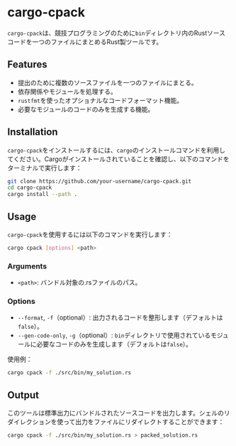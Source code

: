 # cargo-cpack

`cargo-cpack`は、競技プログラミングのために`bin`ディレクトリ内のRustソースコードを一つのファイルにまとめるRust製ツールです。

## Features

- 提出のために複数のソースファイルを一つのファイルにまとる。
- 依存関係やモジュールを処理する。
- `rustfmt`を使ったオプショナルなコードフォーマット機能。
- 必要なモジュールのコードのみを生成する機能。

## Installation

`cargo-cpack`をインストールするには、`cargo`のインストールコマンドを利用してください。Cargoがインストールされていることを確認し、以下のコマンドをターミナルで実行します：

```sh
git clone https://github.com/your-username/cargo-cpack.git
cd cargo-cpack
cargo install --path .
```

## Usage

`cargo-cpack`を使用するには以下のコマンドを実行します：

```sh
cargo cpack [options] <path>
```

### Arguments

- `<path>`: バンドル対象の.rsファイルのパス。

### Options

- `--format`, `-f`（optional）: 出力されるコードを整形します（デフォルトは`false`）。
- `--gen-code-only`, `-g`（optional）: `bin`ディレクトリで使用されているモジュールに必要なコードのみを生成します（デフォルトは`false`）。

使用例：

```sh
cargo cpack -f ./src/bin/my_solution.rs
```

## Output

このツールは標準出力にバンドルされたソースコードを出力します。シェルのリダイレクションを使って出力をファイルにリダイレクトすることができます：

```sh
cargo cpack -f ./src/bin/my_solution.rs > packed_solution.rs
```
